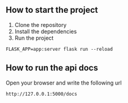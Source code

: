 ## How to start the project
1. Clone the repository
2. Install the dependencies
3. Run the project
```
FLASK_APP=app:server flask run --reload
```

## How to run the api docs 
Open your browser and write the following url
```
http://127.0.0.1:5000/docs
```